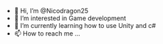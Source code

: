 - 👋 Hi, I’m @Nicodragon25
- 👀 I’m interested in Game development
- 🌱 I’m currently learning how to use Unity and c#
- 📫 How to reach me ...

<!---
Nicodragon25/Nicodragon25 is a ✨ special ✨ repository because its `README.md` (this file) appears on your GitHub profile.
You can click the Preview link to take a look at your changes.
--->
